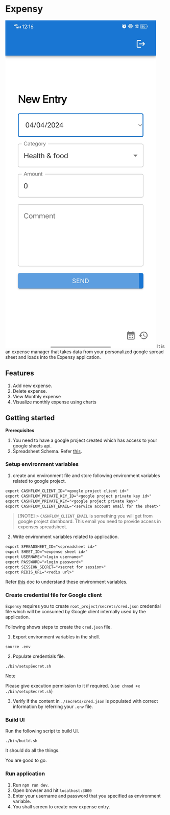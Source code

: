 # Expensy

![Expensy Main Screen](./assets/expensy-main.jpeg)
It is an expense manager that takes data from your personalized google spread sheet and loads into the Expensy application.

## Features

1. Add new expense.
2. Delete expense.
3. View Monthly expense
4. Visualize monthly expense using charts

## Getting started

**Prerequisites**

1. You need to have a google project created which has access to your google sheets api.
2. Spreadsheet Schema. Refer [this](./docs/spreadsheet-schema.md).

### Setup environment variables

1. create and environment file and store following environment variables related to google project.

```
export CASHFLOW_CLIENT_ID="<google project client id>"
export CASHFLOW_PRIVATE_KEY_ID="<google project private key id>"
export CASHFLOW_PRIVATE_KEY="<google project private key>"
export CASHFLOW_CLIENT_EMAIL="<service account email for the sheet>"
```

> [!NOTE] > `CASHFLOW_CLIENT_EMAIL` is something you will get from google project dashboard. This email you need to provide access in expenses spreadsheet.

2. Write environment variables related to application.

```
export SPREADSHEET_ID="<spreadsheet id>"
export SHEET_ID="<expense sheet id>"
export USERNAME="<login username>"
export PASSWORD="<login password>"
export SESSION_SECRET="<secret for session>"
export REDIS_URL="<redis url>"
```

Refer [this](./docs/environment-variables.md) doc to understand these environment variables.

### Create credential file for Google client

`Expensy` requires you to create `root_project/secrets/cred.json` credential file which will be consumed by Google client internally used by the application.

Following shows steps to create the `cred.json` file.

1. Export environment variables in the shell.

```
source .env
```

2. Populate credentials file.

```
./bin/setupSecret.sh
```

> [!NOTE]
> Please give execution permission to it if required. (use` chmod +x ./bin/setupSecret.sh`)

3. Verify if the content in `./secrets/cred.json` is populated with correct information by referring your `.env` file.

### Build UI

Run the following script to build UI.

```
./bin/build.sh
```

It should do all the things.

You are good to go.

### Run application

1. Run `npm run dev`.
2. Open browser and hit `localhost:3000`
3. Enter your username and password that you specified as environment variable.
4. You shall screen to create new expense entry.
